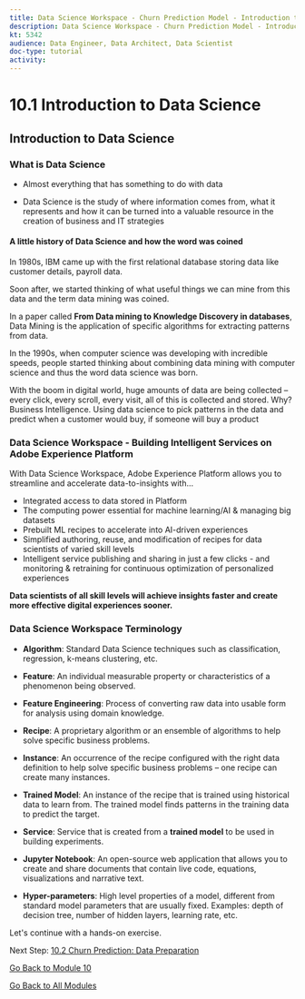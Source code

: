 ```yaml
---
title: Data Science Workspace - Churn Prediction Model - Introduction to Data Science
description: Data Science Workspace - Churn Prediction Model - Introduction to Data Science
kt: 5342
audience: Data Engineer, Data Architect, Data Scientist
doc-type: tutorial
activity: 
---
```


# 10.1 Introduction to Data Science

## Introduction to Data Science

### What is Data Science

* Almost everything that has something to do with data

* Data Science is the study of where information comes from, what it represents and how it can be turned into a valuable resource in the creation of business and IT strategies

#### A little history of Data Science and how the word was coined

In 1980s, IBM came up with the first relational database storing data like customer details, payroll data.

Soon after, we started thinking of what useful things we can mine from this data and the term data mining was coined.

In a paper called **From Data mining to Knowledge Discovery in databases**, Data Mining is the application of specific algorithms for extracting patterns from data.

In the 1990s, when computer science was developing with incredible speeds, people started thinking about combining data mining with computer science and thus the word data science was born.

With the boom in digital world, huge amounts of data are being collected – every click, every scroll, every visit, all of this is collected and stored. Why? Business Intelligence. Using data science to pick patterns in the data and predict when a customer would buy, if someone will buy a product

### Data Science Workspace - Building Intelligent Services on Adobe Experience Platform

With Data Science Workspace, Adobe Experience Platform allows you to streamline and accelerate data-to-insights with...

* Integrated access to data stored in Platform
* The computing power essential for machine learning/AI & managing big datasets
* Prebuilt ML recipes to accelerate into AI-driven experiences
* Simplified authoring, reuse, and modification of recipes for data scientists of varied skill levels
* Intelligent service publishing and sharing in just a few clicks - and monitoring & retraining for continuous optimization of personalized experiences

**Data scientists of all skill levels will achieve insights faster and create more effective digital experiences sooner.**

### Data Science Workspace Terminology

* **Algorithm**: Standard Data Science techniques such as classification, regression, k-means clustering, etc.

* **Feature**: An individual measurable property or characteristics of a phenomenon being observed.

* **Feature Engineering**: Process of converting raw data into usable form for analysis using domain knowledge.

* **Recipe**: A proprietary algorithm or an ensemble of algorithms to help solve specific business problems.

* **Instance**: An occurrence of the recipe configured with the right data definition to help solve specific business problems – one recipe can create many instances.

* **Trained Model**: An instance of the recipe that is  trained using historical data to learn from. The trained model finds patterns in the training data to predict the target.

* **Service**: Service that is created from a **trained model** to be used in building experiments.

* **Jupyter Notebook**: An open-source web application that allows you to create and share documents that contain live code, equations, visualizations and narrative text.

* **Hyper-parameters**: High level properties of a model, different from standard model parameters that are usually fixed.
Examples: depth of decision tree, number of hidden layers, learning rate, etc.

Let's continue with a hands-on exercise.

Next Step: [10.2 Churn Prediction: Data Preparation](./ex2.md)

[Go Back to Module 10](./data-science-workspace-churn-prediction-model.md)

[Go Back to All Modules](../../overview.md)
